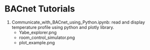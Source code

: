 # BACnet Tutorials

1. Communicate_with_BACnet_using_Python.ipynb: read and display temperature profile using python and plotly library.
   - Yabe_explorer.png
   - room_control_simulator.png
   - plot_example.png
